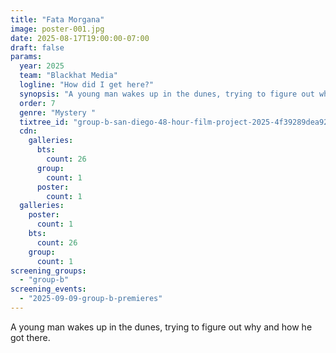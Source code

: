 ```yaml
---
title: "Fata Morgana"
image: poster-001.jpg
date: 2025-08-17T19:00:00-07:00
draft: false
params:
  year: 2025
  team: "Blackhat Media"
  logline: "How did I get here?"
  synopsis: "A young man wakes up in the dunes, trying to figure out why and how he got there."
  order: 7
  genre: "Mystery "
  tixtree_id: "group-b-san-diego-48-hour-film-project-2025-4f39289dea92"
  cdn:
    galleries:
      bts:
        count: 26
      group:
        count: 1
      poster:
        count: 1
  galleries:
    poster:
      count: 1
    bts:
      count: 26
    group:
      count: 1
screening_groups:
  - "group-b"
screening_events:
  - "2025-09-09-group-b-premieres"
---
```

A young man wakes up in the dunes, trying to figure out why and how he got there.
